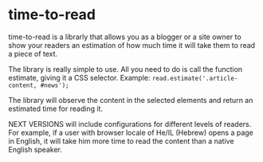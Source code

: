 time-to-read
============

time-to-read is a librarly that allows you as a blogger or a site owner to show your readers an estimation of 
how much time it will take them to read a piece of text.

The library is really simple to use.
All you need to do is call the function estimate, giving it a CSS selector.
Example:
<code>read.estimate('.article-content, #news');</code>

The library will observe the content in the selected elements and return an estimated time for reading it.

NEXT VERSIONS will include configurations for different levels of readers. 
For example, if a user with browser locale of He/IL (Hebrew) opens a page in English, it will take him more time to read the content than a native English speaker.
